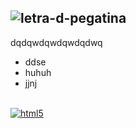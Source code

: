![letra-d-pegatina](https://github.com/user-attachments/assets/e18d49f4-70ea-41bc-b2be-9bf4e9a59dfb)
---
dqdqwdqwdqwdqdwq
* ddse
* huhuh
* jjnj
<br>
<a href='https://github.com/shivamkapasia0' target="_blank"><img alt='html5' src='https://img.shields.io/badge/HTML5-100000?style=for-the-badge&logo=html5&logoColor=DD8D0D&labelColor=black&color=black'/></a>

